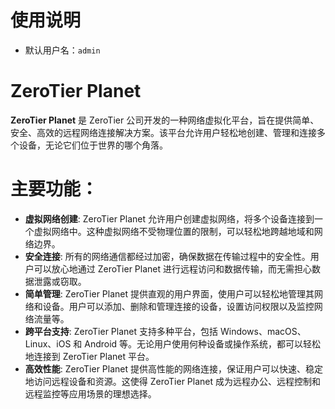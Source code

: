 # 使用说明

- 默认用户名：`admin`

# ZeroTier Planet

**ZeroTier Planet** 是 ZeroTier 公司开发的一种网络虚拟化平台，旨在提供简单、安全、高效的远程网络连接解决方案。该平台允许用户轻松地创建、管理和连接多个设备，无论它们位于世界的哪个角落。

# 主要功能：

- **虚拟网络创建**: ZeroTier Planet 允许用户创建虚拟网络，将多个设备连接到一个虚拟网络中。这种虚拟网络不受物理位置的限制，可以轻松地跨越地域和网络边界。
- **安全连接**: 所有的网络通信都经过加密，确保数据在传输过程中的安全性。用户可以放心地通过 ZeroTier Planet 进行远程访问和数据传输，而无需担心数据泄露或窃取。
- **简单管理**: ZeroTier Planet 提供直观的用户界面，使用户可以轻松地管理其网络和设备。用户可以添加、删除和管理连接的设备，设置访问权限以及监控网络流量等。
- **跨平台支持**: ZeroTier Planet 支持多种平台，包括 Windows、macOS、Linux、iOS 和 Android 等。无论用户使用何种设备或操作系统，都可以轻松地连接到 ZeroTier Planet 平台。
- **高效性能**: ZeroTier Planet 提供高性能的网络连接，保证用户可以快速、稳定地访问远程设备和资源。这使得 ZeroTier Planet 成为远程办公、远程控制和远程监控等应用场景的理想选择。
